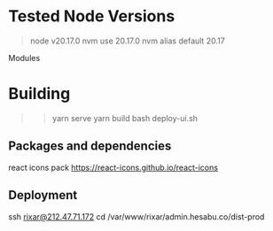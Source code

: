 
# Tested Node Versions
> node v20.17.0
> nvm use 20.17.0
> nvm alias default 20.17

Modules


# Building
>>  yarn serve 
>>  yarn build
>>  bash deploy-ui.sh

## Packages and dependencies
react icons pack
https://react-icons.github.io/react-icons


## Deployment
ssh rixar@212.47.71.172
cd /var/www/rixar/admin.hesabu.co/dist-prod
